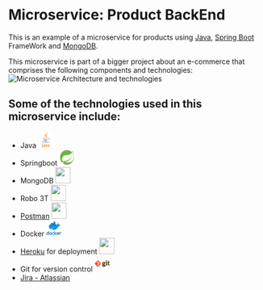# Microservice: Product BackEnd

This is an example of a microservice for products using <a href="https://www.java.com/es/">Java</a>, <a href="https://spring.io/projects/spring-boot">Spring Boot</a> FrameWork and <a href="https://www.mongodb.com/es">MongoDB</a>.

This microservice is part of a bigger project about an e-commerce that comprises the following components and technologies:
<img src="https://github.com/camm93/TechOnlineShop-backend_auth/blob/main/HerramientasUsadas.PNG" alt="Microservice Architecture and technologies">

## Some of the technologies used in this microservice include:
- Java <img height="32" width="30" src="https://raw.githubusercontent.com/github/explore/80688e429a7d4ef2fca1e82350fe8e3517d3494d/topics/java/java.png" />
- Springboot <img height="32" width="30" src="https://raw.githubusercontent.com/github/explore/80688e429a7d4ef2fca1e82350fe8e3517d3494d/topics/spring-boot/spring-boot.png">
- MongoDB <img height="32" width="30" src="https://github.com/mongodb/mongo/raw/master/docs/leaf.svg" >
- Robo 3T <img height="32" width="30" src="https://robomongo.org/static/robomongo-128x128-129df2f1.png" >
- <a href="https://www.postman.com/">Postman</a>  <img height="32" width="30" src="https://media-exp1.licdn.com/dms/image/C560BAQG4xGO7GA7ExA/company-logo_200_200/0/1625156273146?e=1651104000&v=beta&t=f9vsl5v48EzI3uXXR27anAvr7VWiCCkdzGznVkP2h9U" >
- Docker <img height="32" width="30" src="https://raw.githubusercontent.com/github/explore/80688e429a7d4ef2fca1e82350fe8e3517d3494d/topics/docker/docker.png" />
- <a href="https://www.heroku.com/">Heroku</a> for deployment <img height="32" width="30" src="https://media-exp1.licdn.com/dms/image/C4E0BAQGmNZMDOpmMQg/company-logo_100_100/0/1519905610801?e=1651104000&v=beta&t=5b72d6j04plR4QJhtIKPUQo4cq_LRL6cyc-uQDB-ciE">
- Git for version control <img height="32" width="30" src="https://raw.githubusercontent.com/github/explore/80688e429a7d4ef2fca1e82350fe8e3517d3494d/topics/git/git.png" >
- <a href="https://www.atlassian.com/es/software/jira">Jira - Atlassian</a> 
